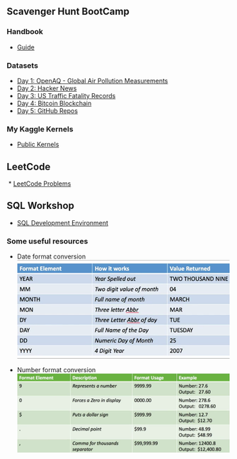 ## Scavenger Hunt BootCamp
### Handbook
 * [Guide](https://www.kaggle.com/rtatman/sql-scavenger-hunt-handbook?utm_medium=email&utm_source=mailchimp&utm_campaign=sql+scav+hunt)
 
### Datasets
 * [Day 1: OpenAQ - Global Air Pollution Measurements](https://www.kaggle.com/open-aq/openaq?utm_medium=email&utm_source=mailchimp&utm_campaign=sql+scav+hunt)
  * [Day 2: Hacker News](https://www.kaggle.com/hacker-news/hacker-news?utm_medium=email&utm_source=mailchimp&utm_campaign=sql+scav+hunt) 
  * [Day 3: US Traffic Fatality Records](https://www.kaggle.com/usdot/nhtsa-traffic-fatalities?utm_medium=email&utm_source=mailchimp&utm_campaign=sql+scav+hunt) 
  * [Day 4: Bitcoin Blockchain](https://www.kaggle.com/bigquery/bitcoin-blockchain) 
  * [Day 5: GitHub Repos](https://www.kaggle.com/github/github-repos?utm_medium=email&utm_source=mailchimp&utm_campaign=sql+scav+hunt) 

### My Kaggle Kernels
  * [Public Kernels](https://www.kaggle.com/carolinfly0218/kernels) 

## LeetCode
  * [LeetCode Problems](https://leetcode.com/problemset/database/) 

## SQL Workshop
 * [SQL Development Environment](https://apex.oracle.com/pls/apex/f?p=4550:1:115730555810709:) 
 
### Some useful resources 
* Date format conversion
![](./Pics/date_format_v2.png) 

* Number format conversion
![](./Pics/number_formatting.png) 

